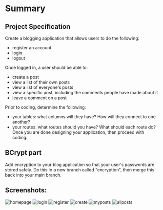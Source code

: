 # **Summary**

## Project Specification
Create a blogging application that allows users to do the following:
- register an account
- login
- logout

Once logged in, a user should be able to:
- create a post
- view a list of their own posts
- view a list of everyone's posts
- view a specific post, including the comments people have made about it
- leave a comment on a post

Prior to coding, determine the following:
- your tables: what columns will they have? How will they connect to one another?
- your routes: what routes should you have? What should each route do?
Once you are done designing your application, then proceed with coding.

## **BCrypt part**
Add encryption to your blog application so that your user's passwords are stored safely. Do this in a new branch called "encryption", then merge this back into your main branch.


## Screenshots:
![homepage](https://user-images.githubusercontent.com/27499173/27332681-2db382fe-55c3-11e7-9ea6-9d700b68e62a.PNG)
![login](https://user-images.githubusercontent.com/27499173/27332684-2ff8aa30-55c3-11e7-837a-1d865c177aef.PNG)
![register](https://user-images.githubusercontent.com/27499173/27332688-322cf2e8-55c3-11e7-920d-51bc394ae926.PNG)
![create](https://user-images.githubusercontent.com/27499173/27332693-34408194-55c3-11e7-8fdb-cbf51990c4d8.PNG)
![myposts](https://user-images.githubusercontent.com/27499173/27332696-362e7a56-55c3-11e7-8bb9-7e3337820912.PNG)
![allposts](https://user-images.githubusercontent.com/27499173/27332698-37cfcb9e-55c3-11e7-9fea-cd4038010ba4.PNG)
